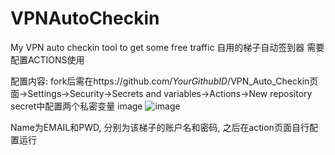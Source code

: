 # VPNAutoCheckin
My VPN auto checkin tool to get some free traffic
自用的梯子自动签到器 需要配置ACTIONS使用

配置内容:
fork后需在https://github.com/*YourGithubID*/VPN_Auto_Checkin页面->Settings->Security->Secrets and variables->Actions->New repository secret中配置两个私密变量
image
![image](https://github.com/user-attachments/assets/f696a216-3fc8-44c2-a1f9-d790cc3c9e56)

Name为EMAIL和PWD, 分别为该梯子的账户名和密码, 之后在action页面自行配置运行
